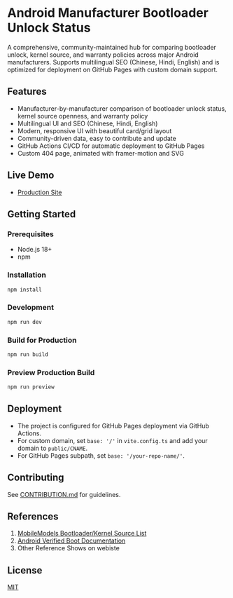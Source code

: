 # Android Manufacturer Bootloader Unlock Status

A comprehensive, community-maintained hub for comparing bootloader unlock, kernel source, and warranty policies across major Android manufacturers. Supports multilingual SEO (Chinese, Hindi, English) and is optimized for deployment on GitHub Pages with custom domain support.

## Features
- Manufacturer-by-manufacturer comparison of bootloader unlock status, kernel source openness, and warranty policy
- Multilingual UI and SEO (Chinese, Hindi, English)
- Modern, responsive UI with beautiful card/grid layout
- Community-driven data, easy to contribute and update
- GitHub Actions CI/CD for automatic deployment to GitHub Pages
- Custom 404 page, animated with framer-motion and SVG

## Live Demo
- [Production Site](https://a.zli.li/)

## Getting Started

### Prerequisites
- Node.js 18+
- npm

### Installation
```bash
npm install
```

### Development
```bash
npm run dev
```

### Build for Production
```bash
npm run build
```

### Preview Production Build
```bash
npm run preview
```

## Deployment
- The project is configured for GitHub Pages deployment via GitHub Actions.
- For custom domain, set `base: '/'` in `vite.config.ts` and add your domain to `public/CNAME`.
- For GitHub Pages subpath, set `base: '/your-repo-name/'`.

## Contributing
See [CONTRIBUTION.md](CONTRIBUTION.md) for guidelines.

## References
1. [MobileModels Bootloader/Kernel Source List](https://github.com/KHwang9883/MobileModels/blob/afa441e496b64f7c918926bfe5d6acf9c1c3296a/misc/bootloader-kernel-source.md)
2. [Android Verified Boot Documentation](https://source.android.com/docs/security/features/verifiedboot/device-state#user-settable-root-of-trust)
3. Other Reference Shows on webiste

## License
[MIT](./LICENSE)